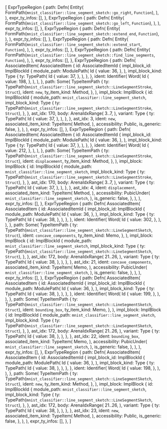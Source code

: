 [
    ExprTypeRegion {
        path: Defn(
            Entity(
                FormPath(`mnist_classifier::line_segment_sketch::go_right`, `Function`),
            ),
        ),
        expr_ty_infos: [],
    },
    ExprTypeRegion {
        path: Defn(
            Entity(
                FormPath(`mnist_classifier::line_segment_sketch::go_left`, `Function`),
            ),
        ),
        expr_ty_infos: [],
    },
    ExprTypeRegion {
        path: Defn(
            Entity(
                FormPath(`mnist_classifier::line_segment_sketch::extend_end`, `Function`),
            ),
        ),
        expr_ty_infos: [],
    },
    ExprTypeRegion {
        path: Defn(
            Entity(
                FormPath(`mnist_classifier::line_segment_sketch::extend_start`, `Function`),
            ),
        ),
        expr_ty_infos: [],
    },
    ExprTypeRegion {
        path: Defn(
            Entity(
                FormPath(`mnist_classifier::line_segment_sketch::find_line_segments`, `Function`),
            ),
        ),
        expr_ty_infos: [],
    },
    ExprTypeRegion {
        path: Defn(
            AssociatedItem(
                AssociatedItem {
                    id: AssociatedItemId {
                        impl_block_id: ImplBlockId {
                            module_path: ModulePath(
                                Id {
                                    value: 36,
                                },
                            ),
                            impl_block_kind: Type {
                                ty: TypePath(
                                    Id {
                                        value: 37,
                                    },
                                ),
                            },
                        },
                        ident: Identifier(
                            Word(
                                Id {
                                    value: 198,
                                },
                            ),
                        ),
                    },
                    path: Some(
                        TypeItemPath {
                            ty: TypePath(`mnist_classifier::line_segment_sketch::LineSegmentStroke`, `Struct`),
                            ident: `new`,
                            ty_item_kind: Method,
                        },
                    ),
                    impl_block: ImplBlock {
                        id: ImplBlockId {
                            module_path: `mnist_classifier::line_segment_sketch`,
                            impl_block_kind: Type {
                                ty: TypePath(`mnist_classifier::line_segment_sketch::LineSegmentStroke`, `Struct`),
                            },
                        },
                        ast_idx: 170,
                        body: ArenaIdxRange(
                            3..7,
                        ),
                        variant: Type {
                            ty: TypePath(
                                Id {
                                    value: 37,
                                },
                            ),
                        },
                    },
                    ast_idx: 3,
                    ident: `new`,
                    associated_item_kind: TypeItem(
                        Method,
                    ),
                    accessibility: Public,
                    is_generic: false,
                },
            ),
        ),
        expr_ty_infos: [],
    },
    ExprTypeRegion {
        path: Defn(
            AssociatedItem(
                AssociatedItem {
                    id: AssociatedItemId {
                        impl_block_id: ImplBlockId {
                            module_path: ModulePath(
                                Id {
                                    value: 36,
                                },
                            ),
                            impl_block_kind: Type {
                                ty: TypePath(
                                    Id {
                                        value: 37,
                                    },
                                ),
                            },
                        },
                        ident: Identifier(
                            Word(
                                Id {
                                    value: 212,
                                },
                            ),
                        ),
                    },
                    path: Some(
                        TypeItemPath {
                            ty: TypePath(`mnist_classifier::line_segment_sketch::LineSegmentStroke`, `Struct`),
                            ident: `displacement`,
                            ty_item_kind: Method,
                        },
                    ),
                    impl_block: ImplBlock {
                        id: ImplBlockId {
                            module_path: `mnist_classifier::line_segment_sketch`,
                            impl_block_kind: Type {
                                ty: TypePath(`mnist_classifier::line_segment_sketch::LineSegmentStroke`, `Struct`),
                            },
                        },
                        ast_idx: 170,
                        body: ArenaIdxRange(
                            3..7,
                        ),
                        variant: Type {
                            ty: TypePath(
                                Id {
                                    value: 37,
                                },
                            ),
                        },
                    },
                    ast_idx: 4,
                    ident: `displacement`,
                    associated_item_kind: TypeItem(
                        Method,
                    ),
                    accessibility: PubicUnder(
                        `mnist_classifier::line_segment_sketch`,
                    ),
                    is_generic: false,
                },
            ),
        ),
        expr_ty_infos: [],
    },
    ExprTypeRegion {
        path: Defn(
            AssociatedItem(
                AssociatedItem {
                    id: AssociatedItemId {
                        impl_block_id: ImplBlockId {
                            module_path: ModulePath(
                                Id {
                                    value: 36,
                                },
                            ),
                            impl_block_kind: Type {
                                ty: TypePath(
                                    Id {
                                        value: 38,
                                    },
                                ),
                            },
                        },
                        ident: Identifier(
                            Word(
                                Id {
                                    value: 302,
                                },
                            ),
                        ),
                    },
                    path: Some(
                        TypeItemPath {
                            ty: TypePath(`mnist_classifier::line_segment_sketch::LineSegmentSketch`, `Struct`),
                            ident: `concave_components`,
                            ty_item_kind: Memo,
                        },
                    ),
                    impl_block: ImplBlock {
                        id: ImplBlockId {
                            module_path: `mnist_classifier::line_segment_sketch`,
                            impl_block_kind: Type {
                                ty: TypePath(`mnist_classifier::line_segment_sketch::LineSegmentSketch`, `Struct`),
                            },
                        },
                        ast_idx: 172,
                        body: ArenaIdxRange(
                            21..26,
                        ),
                        variant: Type {
                            ty: TypePath(
                                Id {
                                    value: 38,
                                },
                            ),
                        },
                    },
                    ast_idx: 21,
                    ident: `concave_components`,
                    associated_item_kind: TypeItem(
                        Memo,
                    ),
                    accessibility: PubicUnder(
                        `mnist_classifier::line_segment_sketch`,
                    ),
                    is_generic: false,
                },
            ),
        ),
        expr_ty_infos: [],
    },
    ExprTypeRegion {
        path: Defn(
            AssociatedItem(
                AssociatedItem {
                    id: AssociatedItemId {
                        impl_block_id: ImplBlockId {
                            module_path: ModulePath(
                                Id {
                                    value: 36,
                                },
                            ),
                            impl_block_kind: Type {
                                ty: TypePath(
                                    Id {
                                        value: 38,
                                    },
                                ),
                            },
                        },
                        ident: Identifier(
                            Word(
                                Id {
                                    value: 199,
                                },
                            ),
                        ),
                    },
                    path: Some(
                        TypeItemPath {
                            ty: TypePath(`mnist_classifier::line_segment_sketch::LineSegmentSketch`, `Struct`),
                            ident: `bounding_box`,
                            ty_item_kind: Memo,
                        },
                    ),
                    impl_block: ImplBlock {
                        id: ImplBlockId {
                            module_path: `mnist_classifier::line_segment_sketch`,
                            impl_block_kind: Type {
                                ty: TypePath(`mnist_classifier::line_segment_sketch::LineSegmentSketch`, `Struct`),
                            },
                        },
                        ast_idx: 172,
                        body: ArenaIdxRange(
                            21..26,
                        ),
                        variant: Type {
                            ty: TypePath(
                                Id {
                                    value: 38,
                                },
                            ),
                        },
                    },
                    ast_idx: 22,
                    ident: `bounding_box`,
                    associated_item_kind: TypeItem(
                        Memo,
                    ),
                    accessibility: PubicUnder(
                        `mnist_classifier::line_segment_sketch`,
                    ),
                    is_generic: false,
                },
            ),
        ),
        expr_ty_infos: [],
    },
    ExprTypeRegion {
        path: Defn(
            AssociatedItem(
                AssociatedItem {
                    id: AssociatedItemId {
                        impl_block_id: ImplBlockId {
                            module_path: ModulePath(
                                Id {
                                    value: 36,
                                },
                            ),
                            impl_block_kind: Type {
                                ty: TypePath(
                                    Id {
                                        value: 38,
                                    },
                                ),
                            },
                        },
                        ident: Identifier(
                            Word(
                                Id {
                                    value: 198,
                                },
                            ),
                        ),
                    },
                    path: Some(
                        TypeItemPath {
                            ty: TypePath(`mnist_classifier::line_segment_sketch::LineSegmentSketch`, `Struct`),
                            ident: `new`,
                            ty_item_kind: Method,
                        },
                    ),
                    impl_block: ImplBlock {
                        id: ImplBlockId {
                            module_path: `mnist_classifier::line_segment_sketch`,
                            impl_block_kind: Type {
                                ty: TypePath(`mnist_classifier::line_segment_sketch::LineSegmentSketch`, `Struct`),
                            },
                        },
                        ast_idx: 172,
                        body: ArenaIdxRange(
                            21..26,
                        ),
                        variant: Type {
                            ty: TypePath(
                                Id {
                                    value: 38,
                                },
                            ),
                        },
                    },
                    ast_idx: 23,
                    ident: `new`,
                    associated_item_kind: TypeItem(
                        Method,
                    ),
                    accessibility: Public,
                    is_generic: false,
                },
            ),
        ),
        expr_ty_infos: [],
    },
]